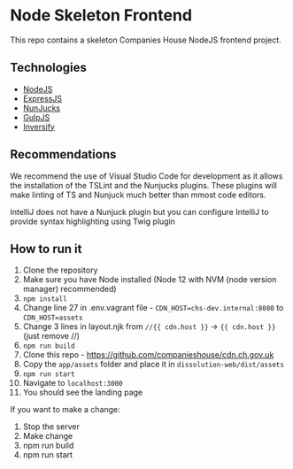 # Node Skeleton Frontend
This repo contains a skeleton Companies House NodeJS frontend project.

## Technologies

- [NodeJS](https://nodejs.org/)
- [ExpressJS](https://expressjs.com/)
- [NunJucks](https://mozilla.github.io/nunjucks)
- [GulpJS](https://gulpjs.com/)
- [Inversify](https://github.com/inversify/)

## Recommendations

We recommend the use of Visual Studio Code for development as it allows the installation of the TSLint and the Nunjucks plugins. These plugins will make linting of TS and Nunjuck much better than mmost code editors.

IntelliJ does not have a Nunjuck plugin but you can configure IntelliJ to provide syntax highlighting using Twig plugin

## How to run it

1. Clone the repository
2. Make sure you have Node installed (Node 12 with NVM (node version manager) recommended)
3. `npm install`
4. Change line 27 in .env.vagrant file - `CDN_HOST=chs-dev.internal:8080` to `CDN_HOST=assets`
6. Change 3 lines in layout.njk from `//{{ cdn.host }}` -> `{{ cdn.host }}` (just remove //)
7. `npm run build`
8. Clone this repo - https://github.com/companieshouse/cdn.ch.gov.uk
9. Copy the `app/assets` folder and place it in `dissolution-web/dist/assets`
10. `npm run start`
11. Navigate to `localhost:3000`
12. You should see the landing page

If you want to make a change:

1. Stop the server
2. Make change
3. npm run build
4. npm run start